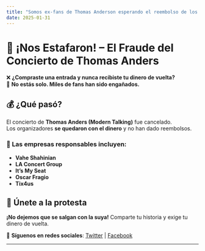 ```yaml
---
title: "Somos ex-fans de Thomas Anderson esperando el reembolso de los conciertos cancelados en España en el año 2023"
date: 2025-01-31
---
```


# 🎤 ¡Nos Estafaron! – El Fraude del Concierto de Thomas Anders  

❌ **¿Compraste una entrada y nunca recibiste tu dinero de vuelta?**  
🚨 **No estás solo. Miles de fans han sido engañados.**  

## 💰 ¿Qué pasó?  
El concierto de **Thomas Anders (Modern Talking)** fue cancelado.  
Los organizadores **se quedaron con el dinero** y no han dado reembolsos.  

### 🔴 Las empresas responsables incluyen:  
- **Vahe Shahinian**  
- **LA Concert Group**  
- **It’s My Seat**  
- **Oscar Fragio**  
- **Tix4us**  

## 📢 Únete a la protesta  
**¡No dejemos que se salgan con la suya!** Comparte tu historia y exige tu dinero de vuelta.  

📲 **Síguenos en redes sociales**: [Twitter](#) | [Facebook](#)  

---
